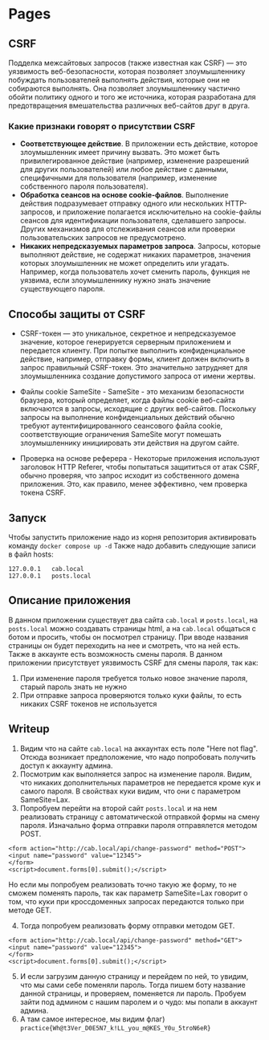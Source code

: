 # Pages
## CSRF 
Подделка межсайтовых запросов (также известная как CSRF) — это уязвимость веб-безопасности, которая позволяет злоумышленнику побуждать пользователей выполнять действия, которые они не собираются выполнять. Она позволяет злоумышленнику частично обойти политику одного и того же источника, которая разработана для предотвращения вмешательства различных веб-сайтов друг в друга.

### Какие признаки говорят о присутствии CSRF
* **Соответствующее действие**. В приложении есть действие, которое злоумышленник имеет причину вызвать. Это может быть привилегированное действие (например, изменение разрешений для других пользователей) или любое действие с данными, специфичными для пользователя (например, изменение собственного пароля пользователя).
* **Обработка сеансов на основе cookie-файлов**. Выполнение действия подразумевает отправку одного или нескольких HTTP-запросов, и приложение полагается исключительно на cookie-файлы сеансов для идентификации пользователя, сделавшего запросы. Других механизмов для отслеживания сеансов или проверки пользовательских запросов не предусмотрено.
* **Никаких непредсказуемых параметров запроса**. Запросы, которые выполняют действие, не содержат никаких параметров, значения которых злоумышленник не может определить или угадать. Например, когда пользователь хочет сменить пароль, функция не уязвима, если злоумышленнику нужно знать значение существующего пароля.

## Способы защиты от CSRF
* CSRF-токен — это уникальное, секретное и непредсказуемое значение, которое генерируется серверным приложением и передается клиенту. При попытке выполнить конфиденциальное действие, например, отправку формы, клиент должен включить в запрос правильный CSRF-токен. Это значительно затрудняет для злоумышленника создание допустимого запроса от имени жертвы.

* Файлы cookie SameSite - SameSite - это механизм безопасности браузера, который определяет, когда файлы cookie веб-сайта включаются в запросы, исходящие с других веб-сайтов. Поскольку запросы на выполнение конфиденциальных действий обычно требуют аутентифицированного сеансового файла cookie, соответствующие ограничения SameSite могут помешать злоумышленнику инициировать эти действия на другом сайте.

* Проверка на основе реферера - Некоторые приложения используют заголовок HTTP Referer, чтобы попытаться защититься от атак CSRF, обычно проверяя, что запрос исходит из собственного домена приложения. Это, как правило, менее эффективно, чем проверка токена CSRF.

## Запуск
Чтобы запустить приложение надо из корня репозитория активировать команду `docker compose up -d`
Также надо добавить следующие записи в файл hosts:
```
127.0.0.1   cab.local
127.0.0.1   posts.local
```

## Описание приложения
В данном приложении существует два сайта `cab.local` и `posts.local`, на `posts.local` можно создавать страницы html, а на `cab.local` общаться с ботом и просить, чтобы он посмотрел страницу. При вводе названия страницы он будет переходить на нее и смотреть, что на ней есть.
Также в аккаунте есть возможность смены пароля. В данном приложении присутствует уязвимость CSRF для смены пароля, так как:
1) При изменение пароля требуется только новое значение пароля, старый пароль знать не нужно
2) При отправке запроса проверяются только куки файлы, то есть никаких CSRF токенов не используется

## Writeup
1. Видим что на сайте `cab.local` на аккаунтах есть поле "Here not flag". Отсюда возникает предположение, что надо попробовать получить доступ к аккаунту админа. 
2. Посмотрим как выполняется запрос на изменение пароля. Видим, что никаких дополнительных параметров не передается кроме кук и самого пароля. В свойствах куки видим, что они с параметром SameSite=Lax. 
3. Попробуем перейти на второй сайт `posts.local` и на нем реализовать страницу с автоматической отправкой формы на смену пароля. Изначально форма отправки пароля отправялется методом POST.
```
<form action="http://cab.local/api/change-password" method="POST">
<input name="password" value="12345">
</form>
<script>document.forms[0].submit();</script>
```
Но если мы попробуем реализовать точно такую же форму, то не сможем поменять пароль, так как параметр SameSite=Lax говорит о том, что куки при кроссдоменных запросах передаются только при методе GET.

4. Тогда попробуем реализовать форму отправки методом GET. 
```
<form action="http://cab.local/api/change-password" method="GET">
<input name="password" value="12345">
</form>
<script>document.forms[0].submit();</script>
```
5. И если загрузим данную страницу и перейдем по ней, то увидим, что мы сами себе поменяли пароль. Тогда пишем боту название данной страницы, и проверяем, поменяется ли пароль. Пробуем зайти под админом с нашим паролем и о чудо: мы попали в аккаунт админа. 
6. А там самое интересное, мы видим флаг) 
`practice{Wh@t3Ver_D0E5N7_k!LL_you_m@KES_Y0u_5troN6eR}`